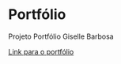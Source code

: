 # Portfólio

Projeto Portfólio Giselle Barbosa

[Link para o portfólio](https://gisellebarbosa.github.io/portfolio/index.html)
